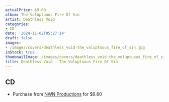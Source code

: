 ```yaml
---
actualPrice: $9.60
album: The Voluptuous Fire Of Sin
artist: Deathless Void
categories:
- CD
date: '2024-11-02T05:27:14'
draft: false
images:
- /images/covers/deathless_void-the_voluptuous_fire_of_sin.jpg
inStock: true
thumbnailImage: /images/covers/deathless_void-the_voluptuous_fire_of_sin-thumb.jpg
title: Deathless Void - The Voluptuous Fire Of Sin
---
```


## CD
* Purchase from [NWN Productions](http://shop.nwnprod.com/index.php?route=product/product&path=93&product_id=56650&sort=pd.name&order=ASC) for $9.60
